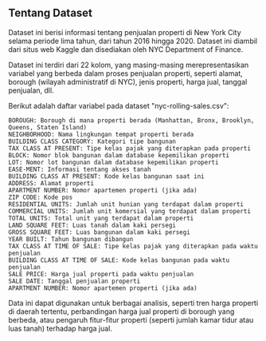 ## Tentang Dataset

Dataset ini berisi informasi tentang penjualan properti di New York City selama periode lima tahun, dari tahun 2016 hingga 2020. Dataset ini diambil dari situs web Kaggle dan disediakan oleh NYC Department of Finance.

Dataset ini terdiri dari 22 kolom, yang masing-masing merepresentasikan variabel yang berbeda dalam proses penjualan properti, seperti alamat, borough (wilayah administratif di NYC), jenis properti, harga jual, tanggal penjualan, dll.

Berikut adalah daftar variabel pada dataset "nyc-rolling-sales.csv":

    BOROUGH: Borough di mana properti berada (Manhattan, Bronx, Brooklyn, Queens, Staten Island)
    NEIGHBORHOOD: Nama lingkungan tempat properti berada
    BUILDING CLASS CATEGORY: Kategori tipe bangunan
    TAX CLASS AT PRESENT: Tipe kelas pajak yang diterapkan pada properti
    BLOCK: Nomor blok bangunan dalam database kepemilikan properti
    LOT: Nomor lot bangunan dalam database kepemilikan properti
    EASE-MENT: Informasi tentang akses tanah
    BUILDING CLASS AT PRESENT: Kode kelas bangunan saat ini
    ADDRESS: Alamat properti
    APARTMENT NUMBER: Nomor apartemen properti (jika ada)
    ZIP CODE: Kode pos
    RESIDENTIAL UNITS: Jumlah unit hunian yang terdapat dalam properti
    COMMERCIAL UNITS: Jumlah unit komersial yang terdapat dalam properti
    TOTAL UNITS: Total unit yang terdapat dalam properti
    LAND SQUARE FEET: Luas tanah dalam kaki persegi
    GROSS SQUARE FEET: Luas bangunan dalam kaki persegi
    YEAR BUILT: Tahun bangunan dibangun
    TAX CLASS AT TIME OF SALE: Tipe kelas pajak yang diterapkan pada waktu penjualan
    BUILDING CLASS AT TIME OF SALE: Kode kelas bangunan pada waktu penjualan
    SALE PRICE: Harga jual properti pada waktu penjualan
    SALE DATE: Tanggal penjualan properti
    APARTMENT NUMBER: Nomor apartemen properti (jika ada)

Data ini dapat digunakan untuk berbagai analisis, seperti tren harga properti di daerah tertentu, perbandingan harga jual properti di borough yang berbeda, atau pengaruh fitur-fitur properti (seperti jumlah kamar tidur atau luas tanah) terhadap harga jual.
